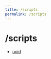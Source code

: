 ```yaml
---
title: /scripts
permalink: /scripts
---
```


# /scripts

- [uuid](https://github.com/awflwafl/scripts/blob/master/uuid)

